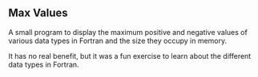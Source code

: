 ## Max Values

A small program to display the maximum positive and negative values of various data types in Fortran and the size they occupy in memory.

It has no real benefit, but it was a fun exercise to learn about the different data types in Fortran.